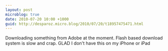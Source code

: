 ```yaml
---
layout: post
microblog: true
date: 2010-07-20 10:00 +1000
guid: http://desparoz.micro.blog/2010/07/20/t18957475471.html
---
```

Downloading something from Adobe at the moment. Flash based download system is slow and crap. GLAD I don't have this on my iPhone or iPad
